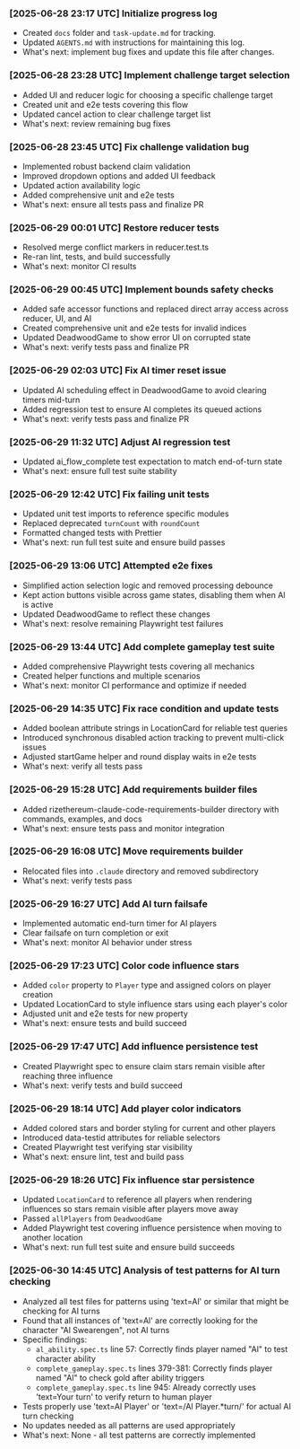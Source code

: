 ### [2025-06-28 23:17 UTC] Initialize progress log

- Created `docs` folder and `task-update.md` for tracking.
- Updated `AGENTS.md` with instructions for maintaining this log.
- What's next: implement bug fixes and update this file after changes.

### [2025-06-28 23:28 UTC] Implement challenge target selection

- Added UI and reducer logic for choosing a specific challenge target
- Created unit and e2e tests covering this flow
- Updated cancel action to clear challenge target list
- What's next: review remaining bug fixes

### [2025-06-28 23:45 UTC] Fix challenge validation bug

- Implemented robust backend claim validation
- Improved dropdown options and added UI feedback
- Updated action availability logic
- Added comprehensive unit and e2e tests
- What's next: ensure all tests pass and finalize PR

### [2025-06-29 00:01 UTC] Restore reducer tests

- Resolved merge conflict markers in reducer.test.ts
- Re-ran lint, tests, and build successfully
- What's next: monitor CI results

### [2025-06-29 00:45 UTC] Implement bounds safety checks

- Added safe accessor functions and replaced direct array access across reducer, UI, and AI
- Created comprehensive unit and e2e tests for invalid indices
- Updated DeadwoodGame to show error UI on corrupted state
- What's next: verify tests pass and finalize PR

### [2025-06-29 02:03 UTC] Fix AI timer reset issue

- Updated AI scheduling effect in DeadwoodGame to avoid clearing timers mid-turn
- Added regression test to ensure AI completes its queued actions
- What's next: verify tests pass and finalize PR

### [2025-06-29 11:32 UTC] Adjust AI regression test

- Updated ai_flow_complete test expectation to match end-of-turn state
- What's next: ensure full test suite stability

### [2025-06-29 12:42 UTC] Fix failing unit tests

- Updated unit test imports to reference specific modules
- Replaced deprecated `turnCount` with `roundCount`
- Formatted changed tests with Prettier
- What's next: run full test suite and ensure build passes

### [2025-06-29 13:06 UTC] Attempted e2e fixes

- Simplified action selection logic and removed processing debounce
- Kept action buttons visible across game states, disabling them when AI is active
- Updated DeadwoodGame to reflect these changes
- What's next: resolve remaining Playwright test failures

### [2025-06-29 13:44 UTC] Add complete gameplay test suite

- Added comprehensive Playwright tests covering all mechanics
- Created helper functions and multiple scenarios
- What's next: monitor CI performance and optimize if needed

### [2025-06-29 14:35 UTC] Fix race condition and update tests

- Added boolean attribute strings in LocationCard for reliable test queries
- Introduced synchronous disabled action tracking to prevent multi-click issues
- Adjusted startGame helper and round display waits in e2e tests
- What's next: verify all tests pass

### [2025-06-29 15:28 UTC] Add requirements builder files

- Added rizethereum-claude-code-requirements-builder directory with commands, examples, and docs
- What's next: ensure tests pass and monitor integration

### [2025-06-29 16:08 UTC] Move requirements builder

- Relocated files into `.claude` directory and removed subdirectory
- What's next: verify tests pass

### [2025-06-29 16:27 UTC] Add AI turn failsafe

- Implemented automatic end-turn timer for AI players
- Clear failsafe on turn completion or exit
- What's next: monitor AI behavior under stress

### [2025-06-29 17:23 UTC] Color code influence stars

- Added `color` property to `Player` type and assigned colors on player creation
- Updated LocationCard to style influence stars using each player's color
- Adjusted unit and e2e tests for new property
- What's next: ensure tests and build succeed

### [2025-06-29 17:47 UTC] Add influence persistence test

- Created Playwright spec to ensure claim stars remain visible after reaching three influence
- What's next: verify tests and build succeed

### [2025-06-29 18:14 UTC] Add player color indicators

- Added colored stars and border styling for current and other players
- Introduced data-testid attributes for reliable selectors
- Created Playwright test verifying star visibility
- What's next: ensure lint, test and build pass

### [2025-06-29 18:26 UTC] Fix influence star persistence

- Updated `LocationCard` to reference all players when rendering influences so
  stars remain visible after players move away
- Passed `allPlayers` from `DeadwoodGame`
- Added Playwright test covering influence persistence when moving to another
  location
- What's next: run full test suite and ensure build succeeds

### [2025-06-30 14:45 UTC] Analysis of test patterns for AI turn checking

- Analyzed all test files for patterns using 'text=Al' or similar that might be checking for AI turns
- Found that all instances of 'text=Al' are correctly looking for the character "Al Swearengen", not AI turns
- Specific findings:
  - `al_ability.spec.ts` line 57: Correctly finds player named "Al" to test character ability
  - `complete_gameplay.spec.ts` lines 379-381: Correctly finds player named "Al" to check gold after ability triggers
  - `complete_gameplay.spec.ts` line 945: Already correctly uses 'text=Your turn' to verify return to human player
- Tests properly use 'text=AI Player' or 'text=/AI Player.\*turn/' for actual AI turn checking
- No updates needed as all patterns are used appropriately
- What's next: None - all test patterns are correctly implemented
